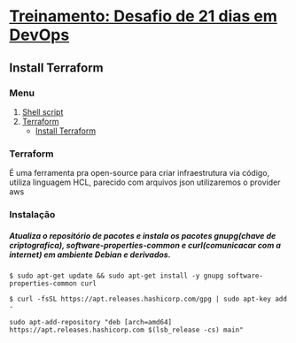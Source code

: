 # [Treinamento: Desafio de 21 dias em DevOps](../../README.md)
## Install Terraform

### Menu
1. [Shell script](../../shellscript/shellscript.md)
2. [Terraform](../terraform.md)
    * [Install Terraform](terraform_install.md)




### Terraform
É uma ferramenta pra open-source para criar infraestrutura via código, utiliza linguagem HCL, parecido com arquivos json utilizaremos o provider aws

### Instalação

##### Atualiza o repositório de pacotes e instala os pacotes gnupg(chave de criptografica), software-properties-common e curl(comunicacar com a internet)  em ambiente Debian e derivados.
```
$ sudo apt-get update && sudo apt-get install -y gnupg software-properties-common curl
```

```
$ curl -fsSL https://apt.releases.hashicorp.com/gpg | sudo apt-key add -
```

```
sudo apt-add-repository "deb [arch=amd64] https://apt.releases.hashicorp.com $(lsb_release -cs) main"
```